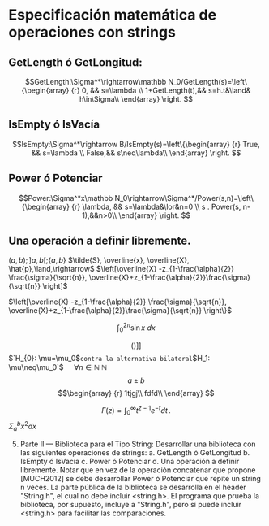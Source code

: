 # Especificación matemática de operaciones con strings 

## GetLength ó GetLongitud:  
$$GetLength:\Sigma^*\rightarrow\mathbb N_0/GetLength(s)=\left\{\begin{array} {r}
					                               0,  && s=\lambda    \\
				             1+GetLength(t),&& s=h.t&\land& h\in\Sigma\\
													\end{array} \right. $$
  
  
## IsEmpty ó IsVacía  
$$IsEmpty:\Sigma^*\rightarrow B/IsEmpty(s)=\left\{\begin{array} {r}
					                               True,  && s=\lambda    \\
				             False,&& s\neq\lambda\\
													\end{array} \right. $$

## Power ó Potenciar  
$$Power:\Sigma^*x\mathbb N_0\rightarrow\Sigma^*/Power(s,n)=\left\{\begin{array} {r}
					                               \lambda,  && s=\lambda&\lor&n=0   \\
				             s . Power(s, n-1),&&n>0\\
													\end{array} \right. $$

## Una operación a definir libremente.   


$(a,b); ]a,b[; \{a,b\}$
$\tilde{S}, \overline{x}, \overline{X}, \hat{p},\land,\rightarrow$
$\left[\overline{X} -z_{1-\frac{\alpha}{2}} \frac{\sigma}{\sqrt{n}}, \overline{X}+z_{1-\frac{\alpha}{2}}\frac{\sigma}{\sqrt{n}} \right]$

$\left[\overline{X} -z_{1-\frac{\alpha}{2}} \frac{\sigma}{\sqrt{n}}, \overline{X}+z_{1-\frac{\alpha}{2}}\frac{\sigma}{\sqrt{n}} \right\}$


$$\int_0^{2\pi} \sin x~dx$$

$$\left(\right)\left]\right]$$
$`H_{0}: \mu=\mu_0$` contra la alternativa bilateral `$H_1: \mu\neq\mu_0`$
$\quad\forall n\in\mathbb N$
$\mathbb N$
$$a \pm b$$
$$\begin{array}
{r}
1tjgj\\
 fdfd\\
\end{array}
$$


$$
\Gamma(z) = \int_0^\infty t^{z-1}e^{-t}dt\,.
$$
$\Sigma_{a}^{b} x^2 dx$




5. Parte II — Biblioteca para el Tipo String: Desarrollar una biblioteca con las
siguientes operaciones de strings:
a. GetLength ó GetLongitud
b. IsEmpty ó IsVacía
c. Power ó Potenciar
d. Una operación a definir libremente.
Notar que en vez de la operación concatenar que propone [MUCH2012] se
debe desarrollar Power ó Potenciar que repite un string n veces.
La parte pública de la biblioteca se desarrolla en el header "String.h", el
cual no debe incluir <string.h>. El programa que prueba la biblioteca, por
supuesto, incluye a "String.h", pero sí puede incluir <string.h> para facilitar
las comparaciones.
<!--stackedit_data:
eyJoaXN0b3J5IjpbMTMyMDI1NTAwNywxNTY5NDkyOTI1LDQwNz
g5NDc1NywxOTEzNjIxNDA2LC03ODYyOTc0MjcsLTExMjk2MTY2
MTYsLTExMzA3NzI3MzUsNzg2NTQ1MTI4LC00MjU2NzEwODFdfQ
==
-->